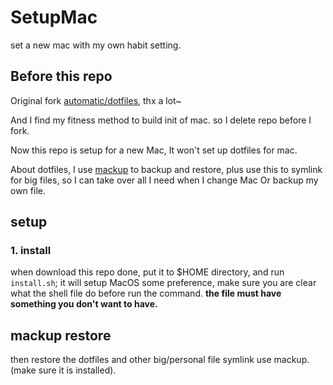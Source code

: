 # SetupMac
set a new mac with my own habit setting.
## Before this repo

Original fork [automatic/dotfiles](https://github.com/atomantic/dotfiles), thx a lot~

And I find my fitness method to build init of mac. so I delete repo before I fork.

Now this repo is setup for a new Mac, It won't set up dotfiles for mac.

About dotfiles, I use [mackup](https://github.com/lra/mackup) to backup and restore, plus use this to symlink for big files, so I can take over all I need when I change Mac Or backup my own file.

## setup

### 1. install

when download this repo done, put it to $HOME directory, and run `install.sh`; it will setup MacOS some preference, make sure you are clear what the shell file do before run the command. **the file must have something you don't want to have.**

## mackup restore

then restore the dotfiles and other big/personal file symlink use mackup. (make sure it is installed).
